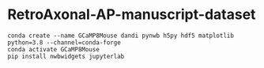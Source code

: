 # RetroAxonal-AP-manuscript-dataset

```
conda create --name GCaMP8Mouse dandi pynwb h5py hdf5 matplotlib python=3.8 --channel=conda-forge
conda activate GCaMP8Mouse
pip install nwbwidgets jupyterlab
```
